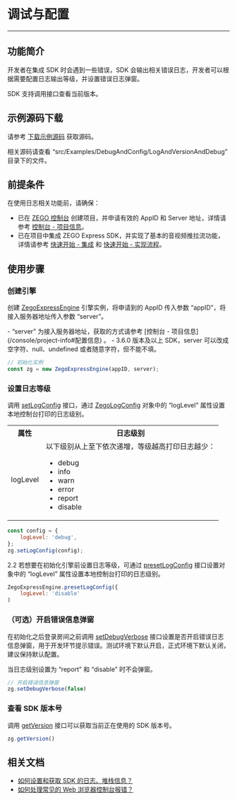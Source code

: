 # 调试与配置

---

## 功能简介

开发者在集成 SDK 时会遇到一些错误，SDK 会输出相关错误日志，开发者可以根据需要配置日志输出等级，并设置错误日志弹窗。

SDK 支持调用接口查看当前版本。

## 示例源码下载

请参考 [下载示例源码](https://doc-zh.zego.im/article/16051) 获取源码。

相关源码请查看 “src/Examples/DebugAndConfig/LogAndVersionAndDebug” 目录下的文件。

## 前提条件

在使用日志相关功能前，请确保：

- 已在 [ZEGO 控制台](https://console.zego.im) 创建项目，并申请有效的 AppID 和 Server 地址，详情请参考 [控制台 - 项目信息](/console/project-info)。
- 已在项目中集成 ZEGO Express SDK，并实现了基本的音视频推拉流功能，详情请参考 [快速开始 - 集成](https://doc-zh.zego.im/article/199) 和 [快速开始 - 实现流程](https://doc-zh.zego.im/article/7638)。

## 使用步骤

### 创建引擎

创建 [ZegoExpressEngine](https://doc-zh.zego.im/article/api?doc=Express_Video_SDK_API~javascript_web~class~ZegoExpressEngine) 引擎实例，将申请到的 AppID 传入参数 “appID”，将接入服务器地址传入参数 “server”。

<Note title="说明">
- “server” 为接入服务器地址，获取的方式请参考
[控制台 - 项目信息](/console/project-info#配置信息) 。
- 3.6.0 版本及以上 SDK，server 可以改成空字符、null、undefined 或者随意字符，但不能不填。
</Note>

```javascript
// 初始化实例
const zg = new ZegoExpressEngine(appID, server);
```

### 设置日志等级

调用 [setLogConfig](https://doc-zh.zego.im/article/api?doc=Express_Video_SDK_API~javascript_web~class~ZegoExpressEngine#set-log-config) 接口，通过 [ZegoLogConfig](https://doc-zh.zego.im/article/api?doc=Express_Video_SDK_API~javascript_web~interface~ZegoLogConfig) 对象中的 “logLevel” 属性设置本地控制台打印的日志级别。

<table>

<tbody><tr>
<th>属性</th>
<th>日志级别</th>
</tr>
<tr>
<td>
logLevel
</td>
<td>
以下级别从上至下依次递增，等级越高打印日志越少：
<ul>
<li>debug </li>
<li>info</li>
<li>warn</li>
<li>error</li>
<li>report</li>
<li>disable</li>
</ul></td>
</tr>
</tbody></table>


```javascript
const config = {
	logLevel: 'debug',
};
zg.setLogConfig(config);
```

2.2 若想要在初始化引擎前设置日志等级，可通过 [presetLogConfig](https://doc-zh.zego.im/article/api?doc=Express_Video_SDK_API~javascript_web~class~ZegoExpressEngine#preset-log-config) 接口设置对象中的 “logLevel” 属性设置本地控制台打印的日志级别。

```javascript
ZegoExpressEngine.presetLogConfig({
    logLevel: 'disable'
)
```

### （可选）开启错误信息弹窗

在初始化之后登录房间之前调用 [setDebugVerbose](https://doc-zh.zego.im/article/api?doc=Express_Video_SDK_API~javascript_web~class~ZegoExpressEngine#set-debug-verbose) 接口设置是否开启错误日志信息弹窗，用于开发环节提示错误。测试环境下默认开启，正式环境下默认关闭，建议保持默认配置。

<Note title="说明">


当日志级别设置为 “report” 和 “disable” 时不会弹窗。

</Note>



```javascript
// 开启错误信息弹窗
zg.setDebugVerbose(false)
```


### 查看 SDK 版本号

调用 [getVersion](https://doc-zh.zego.im/article/api?doc=Express_Video_SDK_API~javascript_web~class~ZegoExpressEngine#get-version) 接口可以获取当前正在使用的 SDK 版本号。

```javascript
zg.getVersion()
```


## 相关文档

- [如何设置和获取 SDK 的日志、堆栈信息？](https://doc-zh.zego.im/faq/express_sdkLog)
- [如何处理常见的 Web 浏览器控制台报错？](https://doc-zh.zego.im/faq/web_console_error)

<Content />

